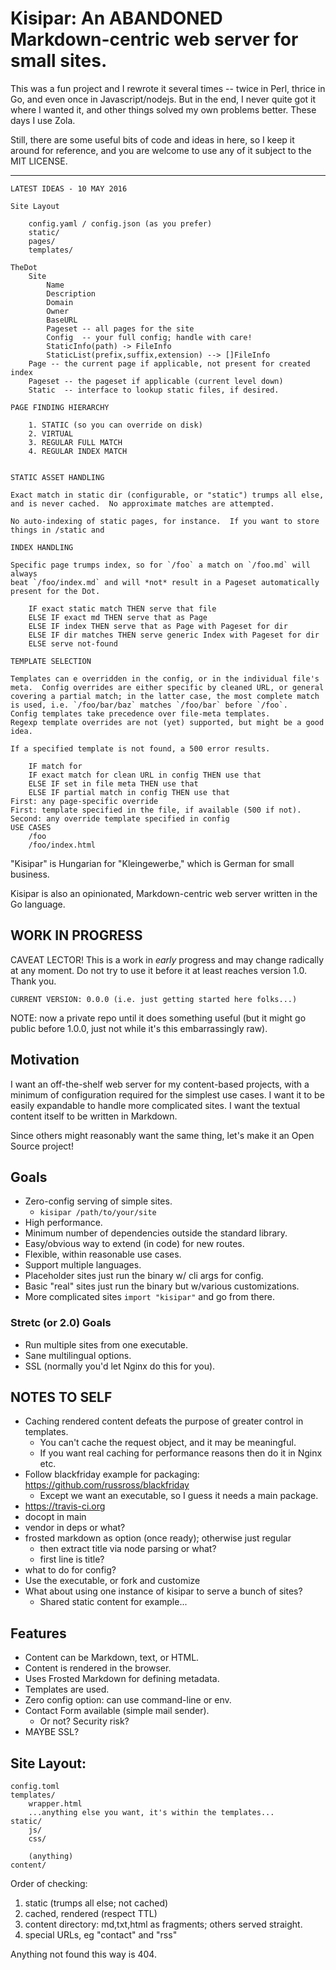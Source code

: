 # Kisipar: An ABANDONED Markdown-centric web server for small sites.

This was a fun project and I rewrote it several times -- twice in Perl, thrice
in Go, and even once in Javascript/nodejs. But in the end, I never quite got
it where I wanted it, and other things solved my own problems better. These
days I use Zola.

Still, there are some useful bits of code and ideas in here, so I keep it
around for reference, and you are welcome to use any of it subject to the
MIT LICENSE.

---

    LATEST IDEAS - 10 MAY 2016

    Site Layout

        config.yaml / config.json (as you prefer)
        static/
        pages/
        templates/

    TheDot
        Site
            Name
            Description
            Domain
            Owner
            BaseURL
            Pageset -- all pages for the site
            Config  -- your full config; handle with care!
            StaticInfo(path) -> FileInfo
            StaticList(prefix,suffix,extension) --> []FileInfo
        Page -- the current page if applicable, not present for created index
        Pageset -- the pageset if applicable (current level down)
        Static  -- interface to lookup static files, if desired.

    PAGE FINDING HIERARCHY

        1. STATIC (so you can override on disk)
        2. VIRTUAL
        3. REGULAR FULL MATCH
        4. REGULAR INDEX MATCH


    STATIC ASSET HANDLING

    Exact match in static dir (configurable, or "static") trumps all else,
    and is never cached.  No approximate matches are attempted.

    No auto-indexing of static pages, for instance.  If you want to store
    things in /static and

    INDEX HANDLING

    Specific page trumps index, so for `/foo` a match on `/foo.md` will always
    beat `/foo/index.md` and will *not* result in a Pageset automatically
    present for the Dot.

        IF exact static match THEN serve that file
        ELSE IF exact md THEN serve that as Page
        ELSE IF index THEN serve that as Page with Pageset for dir
        ELSE IF dir matches THEN serve generic Index with Pageset for dir
        ELSE serve not-found

    TEMPLATE SELECTION

    Templates can e overridden in the config, or in the individual file's
    meta.  Config overrides are either specific by cleaned URL, or general
    covering a partial match; in the latter case, the most complete match
    is used, i.e. `/foo/bar/baz` matches `/foo/bar` before `/foo`.
    Config templates take precedence over file-meta templates.
    Regexp template overrides are not (yet) supported, but might be a good
    idea.

    If a specified template is not found, a 500 error results.

        IF match for
        IF exact match for clean URL in config THEN use that
        ELSE IF set in file meta THEN use that
        ELSE IF partial match in config THEN use that
    First: any page-specific override
    First: template specified in the file, if available (500 if not).
    Second: any override template specified in config
    USE CASES
        /foo
        /foo/index.html


"Kisipar" is Hungarian for "Kleingewerbe," which is German for small business.

Kisipar is also an opinionated, Markdown-centric web server written in the Go
language.

## WORK IN PROGRESS

CAVEAT LECTOR! This is a work in _early_ progress and may change radically at
any moment. Do not try to use it before it at least reaches version 1.0.
Thank you.

    CURRENT VERSION: 0.0.0 (i.e. just getting started here folks...)

NOTE: now a private repo until it does something useful (but it might go
public before 1.0.0, just not while it's this embarrassingly raw).

## Motivation

I want an off-the-shelf web server for my content-based projects, with a
minimum of configuration required for the simplest use cases. I want it to be
easily expandable to handle more complicated sites. I want the textual
content itself to be written in Markdown.

Since others might reasonably want the same thing, let's make it an Open
Source project!

## Goals

- Zero-config serving of simple sites.
  - `kisipar /path/to/your/site`
- High performance.
- Minimum number of dependencies outside the standard library.
- Easy/obvious way to extend (in code) for new routes.
- Flexible, within reasonable use cases.
- Support multiple languages.
- Placeholder sites just run the binary w/ cli args for config.
- Basic "real" sites just run the binary but w/various customizations.
- More complicated sites `import "kisipar"` and go from there.

### Stretc (or 2.0) Goals

- Run multiple sites from one executable.
- Sane multilingual options.
- SSL (normally you'd let Nginx do this for you).

## NOTES TO SELF

- Caching rendered content defeats the purpose of greater control in templates.
  - You can't cache the request object, and it may be meaningful.
  - If you want real caching for performance reasons then do it in Nginx etc.
- Follow blackfriday example for packaging: https://github.com/russross/blackfriday
  - Except we want an executable, so I guess it needs a main package.
- https://travis-ci.org
- docopt in main
- vendor in deps or what?
- frosted markdown as option (once ready); otherwise just regular
  - then extract title via node parsing or what?
  - first line is title?
- what to do for config?
- Use the executable, or fork and customize
- What about using one instance of kisipar to serve a bunch of sites?
  - Shared static content for example...

## Features

- Content can be Markdown, text, or HTML.
- Content is rendered in the browser.
- Uses Frosted Markdown for defining metadata.
- Templates are used.
- Zero config option: can use command-line or env.
- Contact Form available (simple mail sender).
  - Or not? Security risk?
- MAYBE SSL?

## Site Layout:

    config.toml
    templates/
        wrapper.html
        ...anything else you want, it's within the templates...
    static/
        js/
        css/

        (anything)
    content/

Order of checking:

1. static (trumps all else; not cached)
2. cached, rendered (respect TTL)
3. content directory: md,txt,html as fragments; others served straight.
4. special URLs, eg "contact" and "rss"

Anything not found this way is 404.
